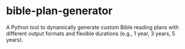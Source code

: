 # bible-plan-generator
A Python tool to dynamically generate custom Bible reading plans with different output formats and flexible durations (e.g., 1 year, 3 years, 5 years).
